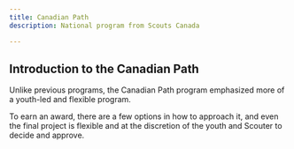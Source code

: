 ```yaml
---
title: Canadian Path
description: National program from Scouts Canada

---
```


## Introduction to the Canadian Path

Unlike previous programs, the Canadian Path program emphasized more of a youth-led and flexible program.

To earn an award, there are a few options in how to approach it, and even the final project is flexible and at the discretion of the youth and Scouter to decide and approve.
